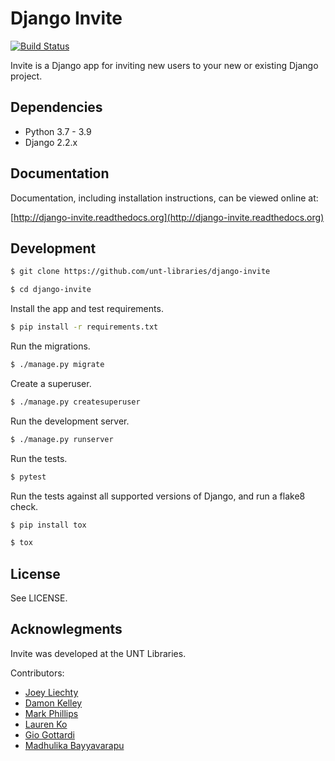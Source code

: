 # Django Invite  

[![Build Status](https://github.com/unt-libraries/django-invite/actions/workflows/test.yml/badge.svg?branch=master)](https://github.com/unt-libraries/django-invite/actions)

Invite is a Django app for inviting new users to your new or existing Django project.

## Dependencies

* Python 3.7 - 3.9
* Django 2.2.x

## Documentation

Documentation, including installation instructions, can be viewed online at:

[http://django-invite.readthedocs.org](http://django-invite.readthedocs.org)

## Development

```sh
$ git clone https://github.com/unt-libraries/django-invite

$ cd django-invite
```

Install the app and test requirements.
```sh
$ pip install -r requirements.txt
```

Run the migrations.
```sh
$ ./manage.py migrate
```

Create a superuser.
```sh
$ ./manage.py createsuperuser
```

Run the development server.
```sh
$ ./manage.py runserver
```

Run the tests.
```sh
$ pytest
```

Run the tests against all supported versions of Django, and run a flake8 check.
```sh
$ pip install tox

$ tox
```

## License

See LICENSE.

## Acknowlegments

Invite was developed at the UNT Libraries.

Contributors:

- [Joey Liechty](http://github.com/yeahdef)
- [Damon Kelley](http://github.com/damonkelley)
- [Mark Phillips](http://github.com/vphill)
- [Lauren Ko](http://github.com/ldko)
- [Gio Gottardi](http://github.com/somexpert)
- [Madhulika Bayyavarapu](http://github.com/madhulika95b)
